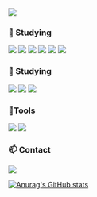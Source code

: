 <img src="https://capsule-render.vercel.app/api?type=waving&color=B7F0B1&height=150&section=header" />

###  :muscle: Studying

<img src="https://img.shields.io/badge/HTML5-E34F26?style=flat-square&logo=HTML5&logoColor=white" />
<img src="https://img.shields.io/badge/CSS3-1572B6?style=flat-square&logo=CSS3&logoColor=white" />
<img src="https://img.shields.io/badge/JavaScript-F7DF1E?style=flat-square&logo=JavaScript&logoColor=white" />
<img src="https://img.shields.io/badge/MySQL-4479A1?style=flat-square&logo=MySQL&logoColor=white" />
<img src="https://img.shields.io/badge/JAVA-007396?style=flat-square&logo=JAVA&logoColor=white" />
<img src="https://img.shields.io/badge/SpringBoot-6DB33F?style=flat-square&logo=SpringBoot&logoColor=white" />


### :seedling: Studying

<img src="https://img.shields.io/badge/Kubernetes-326CE5?style=flat-square&logo=Kubernetes&logoColor=white" />
<img src="https://img.shields.io/badge/AWS-232F3E?style=flat-square&logo=AWS&logoColor=white" />
<img src="https://img.shields.io/badge/React-61DAFB?style=flat-square&logo=React&logoColor=white" />
    

###  :hammer:Tools


<img src="https://img.shields.io/badge/IntelliJIDEA-000000?style=flat-square&logo=IntelliJIDEA&logoColor=White"/>
<img src="https://img.shields.io/badge/GitHub-181717?style=flat-square&logoGitHub&logoColor=white" />





###  :mailbox: Contact

<a href="mailto:qprkdprtm@gmail.com" target="_blank"><img src="https://img.shields.io/badge/Gmail-EA4335?style=flat-square&logoGmail&logoColor=white" ></a>
    
[![Anurag's GitHub stats](https://github-readme-stats.vercel.app/api?username=PalaceKant)](https://github.com/PalaceKant/github-readme-stats)
